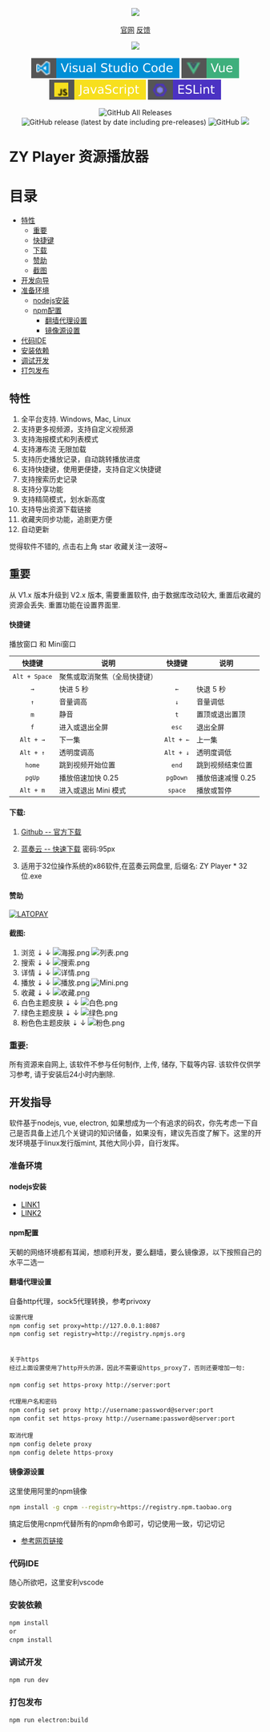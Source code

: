<p align="center">
<img width="128" src="https://i.loli.net/2020/05/07/9kLvPnWVCp7538c.png" >
</p>
<p align="center">
<a href="http://zyplayer.fun/" target="_blank">官网</a>
<a href="https://github.com/Hunlongyu/ZY-Player/issues" target="_blank">反馈</a>
</p>
<p align="center">
<img src="https://forthebadge.com/images/badges/built-with-love.svg">
<p>
<p align="center">
<img src="https://github.com/aleen42/badges/raw/master/src/visual_studio_code_flat_square.svg?sanitize=true">
<img src="https://github.com/aleen42/badges/raw/master/src/vue_flat_square.svg?sanitize=true">
<img src="https://github.com/aleen42/badges/raw/master/src/javascript_flat_square.svg?sanitize=true">
<img src="https://github.com/aleen42/badges/raw/master/src/eslint_flat_square.svg?sanitize=true">
</p>
<p align="center">
<img alt="GitHub All Releases" src="https://img.shields.io/github/downloads/Hunlongyu/ZY-Player/total?style=for-the-badge">
<img alt="GitHub release (latest by date including pre-releases)" src="https://img.shields.io/github/v/release/Hunlongyu/ZY-Player?include_prereleases&style=for-the-badge">
<img alt="GitHub" src="https://img.shields.io/github/license/Hunlongyu/ZY-Player?style=for-the-badge">
<img src="https://img.shields.io/github/workflow/status/Hunlongyu/ZY-Player/release-build?style=for-the-badge">
<p>

# ZY Player 资源播放器

# 目录
- [特性](#特性)
  - [重要](#重要)
  - [快捷键](#快捷键)
  - [下载](#下载)
  - [赞助](#赞助)
  - [截图](#截图)
- [开发向导](#开发向导)
- [准备环境](#准备环境)
  - [nodejs安装](#nodejs安装)
  - [npm配置](#npm配置)
    - [翻墙代理设置](#翻墙代理设置)
    - [镜像源设置](#镜像源设置)
- [代码IDE](#代码IDE)
- [安装依赖](#安装依赖)
- [调试开发](#调试开发)
- [打包发布](#打包发布)

## 特性

1. 全平台支持. Windows, Mac, Linux
2. 支持更多视频源，支持自定义视频源
3. 支持海报模式和列表模式
4. 支持瀑布流 无限加载
5. 支持历史播放记录，自动跳转播放进度
6. 支持快捷键，使用更便捷，支持自定义快捷键
7. 支持搜索历史记录
8. 支持分享功能
9. 支持精简模式，划水新高度
10. 支持导出资源下载链接
11. 收藏夹同步功能，追剧更方便
12. 自动更新

觉得软件不错的, 点击右上角 star 收藏关注一波呀~

## 重要
从 V1.x 版本升级到 V2.x 版本, 需要重置软件, 由于数据库改动较大, 重置后收藏的资源会丢失. 重置功能在设置界面里.

#### 快捷键

播放窗口 和 Mini窗口

|          快捷键          | 说明       |          快捷键          | 说明       |
| :----------------------: | ---------- | :----------------------: | ---------- |
| `Alt + Space` | 聚焦或取消聚焦（全局快捷键）| | |
| `→` | 快进 5 秒 | `←` | 快退 5 秒 |
| `↑` | 音量调高 | `↓` | 音量调低 |
| `m` | 静音 | `t` | 置顶或退出置顶 |
| `f` | 进入或退出全屏 | `esc` | 退出全屏 |
| `Alt + →` | 下一集 | `Alt + ←` | 上一集 |
| `Alt + ↑` | 透明度调高 | `Alt + ↓` | 透明度调低 |
| `home` | 跳到视频开始位置 | `end` | 跳到视频结束位置 |
| `pgUp` | 播放倍速加快 0.25 | `pgDown` | 播放倍速减慢 0.25 |
| `Alt + m` | 进入或退出 Mini 模式 | `space` | 播放或暂停 |

#### 下载:

1. [Github -- 官方下载](https://github.com/Hunlongyu/ZY-Player/releases)

2. [蓝奏云 -- 快速下载](https://www.lanzous.com/b04s6a3re) 密码:95px

3. 适用于32位操作系统的x86软件,在蓝奏云网盘里, 后缀名: ZY Player * 32位.exe

#### 赞助
[![LATOPAY](https://latopay.com/w/lt-bg-2062.png)](https://latopay.com/@Hunlongyu)

#### 截图: 

1. 浏览 ⇣ ↓
![海报.png](https://i.loli.net/2020/07/22/QDRqv9X1uWbVcpi.png)
![列表.png](https://i.loli.net/2020/07/22/1Rnm6QDyPYWw9ec.png)
2. 搜索 ⇣ ↓
![搜索.png](https://i.loli.net/2020/07/22/qFdyYfc7iNxZXKT.png)
3. 详情 ⇣ ↓
![详情.png](https://i.loli.net/2020/07/22/aPUwFHSXYKTn3dC.png)
4. 播放 ⇣ ↓
![播放.png](https://i.loli.net/2020/07/22/xhWCRlOFKw52Vzi.png)
![Mini.png](https://i.loli.net/2020/07/22/suf4bQkoP3gMORH.png)
5. 收藏 ⇣ ↓
![收藏.png](https://i.loli.net/2020/07/22/32THQIEqdo8YyS6.png)
6. 白色主题皮肤 ⇣ ↓
![白色.png](https://i.loli.net/2020/07/22/ci9oAXC2SE4gqka.png)
7. 绿色主题皮肤 ⇣ ↓
![绿色.png](https://i.loli.net/2020/07/22/WOfDG5P8CR2cXju.png)
8. 粉色色主题皮肤 ⇣ ↓
![粉色.png](https://i.loli.net/2020/07/22/48euCatIfnZ6qX7.png)

### 重要: 
所有资源来自网上, 该软件不参与任何制作, 上传, 储存, 下载等内容. 该软件仅供学习参考, 请于安装后24小时内删除.

## 开发指导
软件基于nodejs, vue, electron, 如果想成为一个有追求的码农，你先考虑一下自己是否具备上述几个关键词的知识储备，如果没有，建议先百度了解下。这里的开发环境基于linux发行版mint, 其他大同小异，自行发挥。

### 准备环境

#### nodejs安装
* [LINK1](https://nodejs.org/zh-cn/)
* [LINK2](https://www.jianshu.com/p/13f45e24b1de/)

#### npm配置
天朝的网络环境都有耳闻，想顺利开发，要么翻墙，要么镜像源，以下按照自己的水平二选一

#### 翻墙代理设置
自备http代理，sock5代理转换，参考privoxy
```bash
设置代理
npm config set proxy=http://127.0.0.1:8087
npm config set registry=http://registry.npmjs.org


关于https
经过上面设置使用了http开头的源，因此不需要设https_proxy了，否则还要增加一句:

npm config set https-proxy http://server:port

代理用户名和密码
npm config set proxy http://username:password@server:port
npm confit set https-proxy http://username:password@server:port

取消代理
npm config delete proxy
npm config delete https-proxy
```

#### 镜像源设置
这里使用阿里的npm镜像
```bash
npm install -g cnpm --registry=https://registry.npm.taobao.org
```
搞定后使用cnpm代替所有的npm命令即可，切记使用一致，切记切记

* [参考网页链接](https://developer.aliyun.com/mirror/NPM?from=tnpm)

### 代码IDE
随心所欲吧，这里安利vscode

### 安装依赖
```bash
npm install 
or 
cnpm install 
```
### 调试开发
```bash
npm run dev
```

### 打包发布
```
npm run electron:build
```

